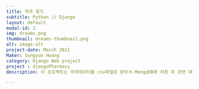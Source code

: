 ```yaml
---
title: 약국 찾기
subtitle: Python // Django
layout: default
modal-id: 2
img: dreams.png
thumbnail: dreams-thumbnail.png
alt: image-alt
project-date: March 2021
Maker: Sungyun Hwang
category: Django Web project
project : djangoPharmacy
description: 이 프로젝트는 약국데이터를 csv파일로 받아서 MongoDB에 저장 후 관련 데이터를 Django기반의 프레임워크로 만든 웹페이지에 구글맵을 이용해 표시했습니다.

---
```

